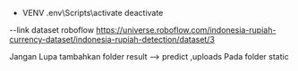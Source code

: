 - VENV 
.env\Scripts\activate
deactivate

--link dataset roboflow
https://universe.roboflow.com/indonesia-rupiah-currency-dataset/indonesia-rupiah-detection/dataset/3

Jangan Lupa tambahkan folder result --> predict
                             ,uploads
Pada folder static
